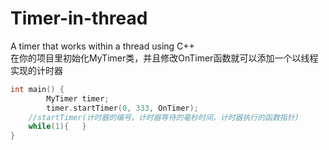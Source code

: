 # Timer-in-thread
A timer that works within a thread using C++  
在你的项目里初始化MyTimer类，并且修改OnTimer函数就可以添加一个以线程实现的计时器  
```C
int main() {
		MyTimer timer;
		timer.startTimer(0, 333, OnTimer);
    //startTimer(计时器的编号，计时器等待的毫秒时间，计时器执行的函数指针)
	while(1){	}
}
```
